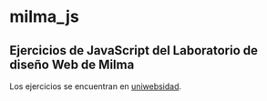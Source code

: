 # milma_js #

## Ejercicios de JavaScript del Laboratorio de diseño Web de Milma ##

Los ejercicios se encuentran en [uniwebsidad](http://https://uniwebsidad.com/libros/javascript "Uniwebsidad").
